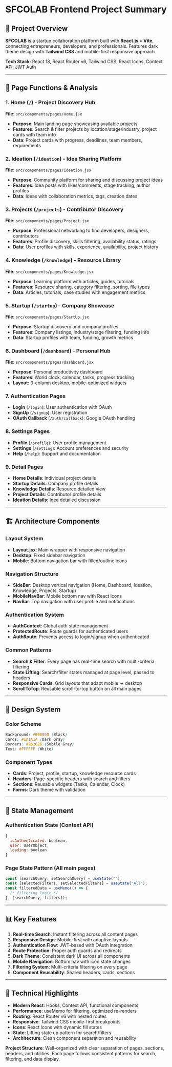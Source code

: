 # SFCOLAB Frontend Project Summary

## 📱 **Project Overview**

**SFCOLAB** is a startup collaboration platform built with **React.js + Vite**, connecting entrepreneurs, developers, and professionals. Features dark theme design with **Tailwind CSS** and mobile-first responsive approach.

**Tech Stack**: React 18, React Router v6, Tailwind CSS, React Icons, Context API, JWT Auth

---

## 🎯 **Page Functions & Analysis**

### **1. Home (`/`) - Project Discovery Hub**
**File**: `src/components/pages/Home.jsx`
- **Purpose**: Main landing page showcasing available projects
- **Features**: Search & filter projects by location/stage/industry, project cards with team info
- **Data**: Project cards with progress, deadlines, team members, requirements

### **2. Ideation (`/ideation`) - Idea Sharing Platform**
**File**: `src/components/pages/Ideation.jsx`
- **Purpose**: Community platform for sharing and discussing project ideas
- **Features**: Idea posts with likes/comments, stage tracking, author profiles
- **Data**: Ideas with collaboration metrics, tags, creation dates

### **3. Projects (`/projects`) - Contributor Discovery**
**File**: `src/components/pages/Project.jsx`
- **Purpose**: Professional networking to find developers, designers, contributors
- **Features**: Profile discovery, skills filtering, availability status, ratings
- **Data**: User profiles with skills, experience, availability, project history

### **4. Knowledge (`/knowledge`) - Resource Library**
**File**: `src/components/pages/Knowledge.jsx`
- **Purpose**: Learning platform with articles, guides, tutorials
- **Features**: Resource sharing, category filtering, sorting, file types
- **Data**: Articles, tutorials, case studies with engagement metrics

### **5. Startup (`/startup`) - Company Showcase**
**File**: `src/components/pages/StartUp.jsx`
- **Purpose**: Startup discovery and company profiles
- **Features**: Company listings, industry/stage filtering, funding info
- **Data**: Startup profiles with team, funding, growth metrics

### **6. Dashboard (`/dashboard`) - Personal Hub**
**File**: `src/components/pages/dashboard.jsx`
- **Purpose**: Personal productivity dashboard
- **Features**: World clock, calendar, tasks, progress tracking
- **Layout**: 3-column desktop, mobile-optimized widgets

### **7. Authentication Pages**
- **Login** (`/login`): User authentication with OAuth
- **SignUp** (`/signup`): User registration
- **OAuth Callback** (`/auth/callback`): Google OAuth handling

### **8. Settings Pages**
- **Profile** (`/profile`): User profile management
- **Settings** (`/setting`): Account preferences and security
- **Help** (`/help`): Support and documentation

### **9. Detail Pages**
- **Home Details**: Individual project details
- **Startup Details**: Company profile details
- **Knowledge Details**: Resource detailed view
- **Project Details**: Contributor profile details
- **Ideation Details**: Idea detailed discussion

---

## 🏗️ **Architecture Components**

### **Layout System**

- **Layout.jsx**: Main wrapper with responsive navigation
- **Desktop**: Fixed sidebar navigation
- **Mobile**: Bottom navigation bar with filled/outline icons

### **Navigation Structure**

- **SideBar**: Desktop vertical navigation (Home, Dashboard, Ideation, Knowledge, Projects, Startup)
- **MobileNavBar**: Mobile bottom nav with React Icons
- **NavBar**: Top navigation with user profile and notifications

### **Authentication System**

- **AuthContext**: Global auth state management
- **ProtectedRoute**: Route guards for authenticated users
- **AuthRoute**: Prevents access to login/signup when authenticated

### **Common Patterns**

- **Search & Filter**: Every page has real-time search with multi-criteria filtering
- **State Lifting**: Search/filter states managed at page level, passed to headers
- **Responsive Cards**: Grid layouts that adapt mobile → desktop
- **ScrollToTop**: Reusable scroll-to-top button on all main pages

---

## 🎨 **Design System**

### **Color Scheme**

```css
Background: #000000 (Black)
Cards: #1A1A1A (Dark Gray)
Borders: #262626 (Subtle Gray)
Text: #FFFFFF (White)
```

### **Component Types**

- **Cards**: Project, profile, startup, knowledge resource cards
- **Headers**: Page-specific headers with search and filters
- **Sections**: Reusable widgets (Tasks, Calendar, Clock)
- **Forms**: Dark theme with validation

---

## 🔄 **State Management**

### **Authentication State** (Context API)

```javascript
{
  isAuthenticated: boolean,
  user: UserObject,
  loading: boolean
}
```

### **Page State Pattern** (All main pages)

```javascript
const [searchQuery, setSearchQuery] = useState("");
const [selectedFilters, setSelectedFilters] = useState("All");
const filteredData = useMemo(() => {
  /* filtering logic */
}, [searchQuery, filters]);
```

---

## 📊 **Key Features**

1. **Real-time Search**: Instant filtering across all content pages
2. **Responsive Design**: Mobile-first with adaptive layouts
3. **Authentication Flow**: JWT-based with OAuth integration
4. **Route Protection**: Proper auth guards and redirects
5. **Dark Theme**: Consistent dark UI across all components
6. **Mobile Navigation**: Bottom nav with icon state changes
7. **Filtering System**: Multi-criteria filtering on every page
8. **Component Reusability**: Shared headers, cards, sections

---

## 🚀 **Technical Highlights**

- **Modern React**: Hooks, Context API, functional components
- **Performance**: useMemo for filtering, optimized re-renders
- **Routing**: React Router v6 with nested routes
- **Responsive**: Tailwind CSS mobile-first breakpoints
- **Icons**: React Icons with dynamic fill states
- **State**: Lifting state up pattern for search/filters
- **Architecture**: Clean component separation and reusability

**Project Structure**: Well-organized with clear separation of pages, sections, headers, and utilities. Each page follows consistent patterns for search, filtering, and data display.
